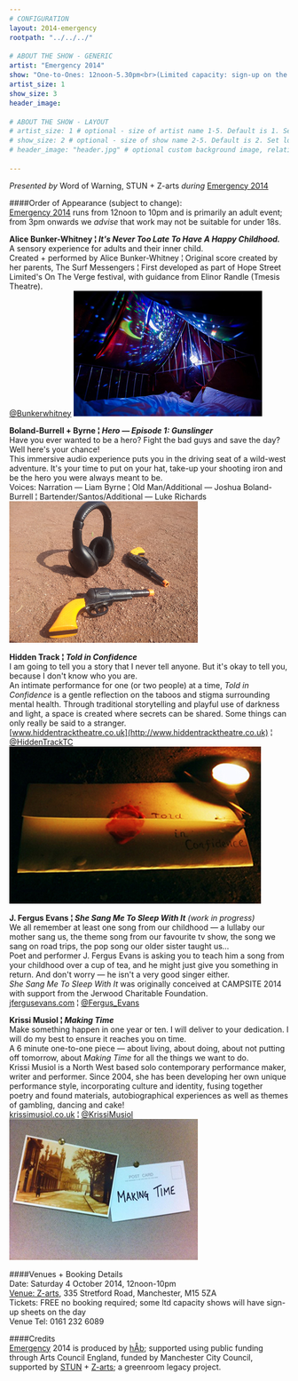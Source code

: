 ```yaml
---
# CONFIGURATION
layout: 2014-emergency
rootpath: "../../../"

# ABOUT THE SHOW - GENERIC
artist: "Emergency 2014"
show: "One-to-Ones: 12noon-5.30pm<br>(Limited capacity: sign-up on the day)"
artist_size: 1
show_size: 3
header_image:

# ABOUT THE SHOW - LAYOUT
# artist_size: 1 # optional - size of artist name 1-5. Default is 1. Set longer names to lower values
# show_size: 2 # optional - size of show name 2-5. Default is 2. Set longer names to lower values
# header_image: "header.jpg" # optional custom background image, relative to current page

---
```

*Presented by* Word of Warning, STUN + Z-arts *during* [Emergency 2014](/current/2014-emergency)              
          
####Order of Appearance (subject to change):      
[Emergency 2014](/current/2014-emergency) runs from 12noon to 10pm and is primarily an adult event; from 3pm onwards we *advise* that work may not be suitable for under 18s.      
          
**Alice Bunker-Whitney ¦ *It's Never Too Late To Have A Happy Childhood.***     
A sensory experience for adults and their inner child.      
Created + performed by Alice Bunker-Whitney ¦ Original score created by her parents, The Surf Messengers ¦ First developed as part of Hope Street Limited's On The Verge festival, with guidance from Elinor Randle (Tmesis Theatre).       
[@Bunkerwhitney](http://twitter.com/Bunkerwhitney)
![Alice Bunker-Whitney](alicebw.jpg)    
          
**Boland-Burrell + Byrne ¦ *Hero — Episode 1: Gunslinger***           
Have you ever wanted to be a hero? Fight the bad guys and save the day? Well here's your chance!              
This immersive audio experience puts you in the driving seat of a wild-west adventure. It's your time to put on your hat, take-up your shooting iron and be the hero you were always meant to be.    
Voices: Narration — Liam Byrne ¦ Old Man/Additional — Joshua Boland-Burrell ¦ Bartender/Santos/Additional — Luke Richards         
![Boland-Burrell + Byrne](LiamB.jpg)              
          
**Hidden Track ¦ *Told in Confidence***           
I am going to tell you a story that I never tell anyone. But it's okay to tell you, because I don't know who you are.             
An intimate performance for one (or two people) at a time, *Told in Confidence* is a gentle reflection on the taboos and stigma surrounding mental health. Through traditional storytelling and playful use of darkness and light, a space is created where secrets can be shared. Some things can only really be said to a stranger.       
[www.hiddentracktheatre.co.uk](http://www.hiddentracktheatre.co.uk) ¦ [@HiddenTrackTC](http://twitter.com/HiddenTrackTC)          
![Hidden Track](HTrack.jpg)             
          
**J. Fergus Evans ¦ *She Sang Me To Sleep With It*** *(work in progress)*      
We all remember at least one song from our childhood — a lullaby our mother sang us, the theme song from our favourite tv show, the song we sang on road trips, the pop song our older sister taught us…        
Poet and performer J. Fergus Evans is asking you to teach him a song from your childhood over a cup of tea, and he might just give you something in return. And don't worry — he isn't a very good singer either.       
*She Sang Me To Sleep With It* was originally conceived at CAMPSITE 2014 with support from the Jerwood Charitable Foundation.     
[jfergusevans.com](http://www.jfergusevans.com) ¦ [@Fergus_Evans](http://twitter.com/Fergus_Evans)            
          
**Krissi Musiol ¦ *Making Time***    
Make something happen in one year or ten. I will deliver to your dedication. I will do my best to ensure it reaches you on time.   
A 6 minute one-to-one piece — about living, about doing, about not putting off tomorrow, about *Making Time* for all the things we want to do.      
Krissi Musiol is a North West based solo contemporary performance maker, writer and performer. Since 2004, she has been developing her own unique performance style, incorporating culture and identity, fusing together poetry and found materials, autobiographical experiences as well as themes of gambling, dancing and cake!             
[krissimusiol.co.uk](http://krissimusiol.co.uk) ¦ [@KrissiMusiol](http://twitter.com/KrissiMusiol)            
![Krissi Musiol](KMusiol.jpg)           
          
####Venues + Booking Details  
Date: Saturday 4 October 2014, 12noon-10pm        
[Venue: Z-arts](http://www.z-arts.org/about-us/getting-here), 335 Stretford Road, Manchester, M15 5ZA         
Tickets: FREE no booking required; some ltd capacity shows will have sign-up sheets on the day      
Venue Tel: 0161 232 6089      
          
####Credits         
[Emergency](/hab/emergency) 2014 is produced by [hÅb](/hab); supported using public funding through Arts Council England, funded by Manchester City Council, supported by [STUN](http://stunlive.com) + [Z-arts](http://www.z-arts.org); a greenroom legacy project.
